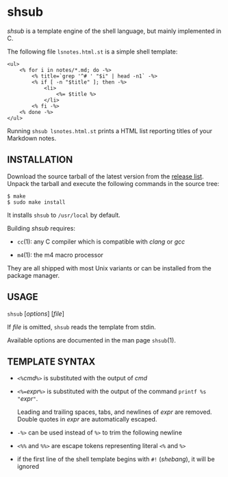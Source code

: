 shsub
=====

*shsub* is a template engine of the shell language,
but mainly implemented in C.

The following file `lsnotes.html.st` is a simple shell template:

	<ul>
		<% for i in notes/*.md; do -%>
			<% title=`grep '^# ' "$i" | head -n1` -%>
			<% if [ -n "$title" ]; then -%>
				<li>
					<%= $title %>
				</li>
			<% fi -%>
		<% done -%>
	</ul>

Running `shsub lsnotes.html.st` prints a HTML list reporting titles of
your Markdown notes.

INSTALLATION
------------

Download the source tarball of the latest version from
the [release list](https://github.com/dongyx/shsub/releases).
Unpack the tarball and
execute the following commands in the source tree:

	$ make
	$ sudo make install

It installs `shsub` to `/usr/local` by default.

Building *shsub* requires:

- `cc`(1): any C compiler which is compatible with *clang* or *gcc*

- `m4`(1): the m4 macro processor

They are all shipped with most Unix variants
or can be installed from the package manager.

USAGE
-----

`shsub` \[*options*\] \[*file*\]

If *file* is omitted, `shsub` reads the template from stdin.

Available options are documented in the man page `shsub`(1).

TEMPLATE SYNTAX
---------------

- `<%`*cmd*`%>` is substituted with the output of *cmd*

- `<%=`*expr*`%>` is substituted with the output of the command
`printf %s "`*expr*`"`. 

	Leading and trailing spaces, tabs, and newlines of *expr*
	are removed.
	Double quotes in *expr* are automatically escaped.

- `-%>` can be used instead of `%>` to trim the following newline

- `<%%` and `%%>` are escape tokens representing literal `<%` and `%>`

- if the first line of the shell template begins with `#!` (*shebang*),
it will be ignored
